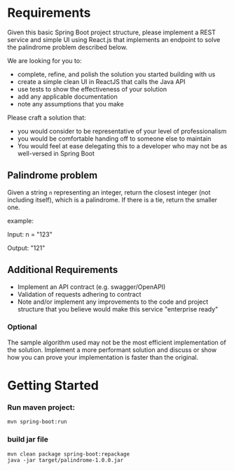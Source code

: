 # Requirements

Given this basic Spring Boot project structure, please implement a
REST service and simple UI using React.js that implements an endpoint to solve the palindrome
problem described below.

We are looking for you to:

* complete, refine, and polish the solution you started building with us
* create a simple clean UI in ReactJS that calls the Java API
* use tests to show the effectiveness of your solution
* add any applicable documentation
* note any assumptions that you make

Please craft a solution that:

* you would consider to be representative of your level of professionalism
* you would be comfortable handing off to someone else to maintain
* You would feel at ease delegating this to a developer who may not be as well-versed in Spring Boot

## Palindrome problem

Given a string `n` representing an integer, return the closest integer
(not including itself), which is a palindrome. If there is a tie,
return the smaller one.

example:

Input: n = "123"

Output: "121"


## Additional Requirements

* Implement an API contract (e.g. swagger/OpenAPI)
* Validation of requests adhering to contract
* Note and/or implement any improvements to the code and project
  structure that you believe would make this service "enterprise
  ready"

### Optional 

The sample algorithm used may not be the most efficient implementation
of the solution. Implement a more performant solution and discuss or
show how you can prove your implementation is faster than the original.


# Getting Started


### Run maven project:

```shell
mvn spring-boot:run
```

### build jar file 

```shell
mvn clean package spring-boot:repackage
java -jar target/palindrome-1.0.0.jar
```
